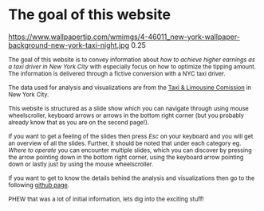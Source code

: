 # The goal of this website 

<backgroundimage>https://www.wallpapertip.com/wmimgs/4-46011_new-york-wallpaper-background-new-york-taxi-night.jpg</backgroundimage>
<backgroundimageopacity>0.25</backgroundimageopacity>

<sub>The goal of this website is to convey information about *how to achieve higher earnings as a taxi driver in New York City* with especially focus on how to optimize the tipping amount. The information is delivered through a fictive conversion with a NYC taxi driver. </sub>

<sub>The data used for analysis and visualizations are from the [Taxi & Limousine Comission](https://www1.nyc.gov/site/tlc/about/tlc-trip-record-data.page) in New York City.</sub>

<sub>This website is structured as a slide show which you can navigate through using mouse wheelscroller, keyboard arrows or arrows in the bottom right corner (but you probably already know that as you are on the second page!). </sub>

<sub>If you want to get a feeling of the slides then press *Esc* on your keyboard and you will get an overview of all the slides. Further, it should be noted that under each category eg. *Where to operate* you can encounter multiple slides, which you can discover by pressing the arrow pointing down in the bottom right corner, using the keyboard arrow pointing down or lastly just by using the mouse wheelscroller. </sub>

<sub>If you want to get to know the details behind the analysis and visualizations then go to the following [github page](https://github.com/MikkelMathiasen23/NYC_taxi_project).</sub>

<sub>PHEW that was a lot of initial information, lets dig into the exciting stuff! </sub>

